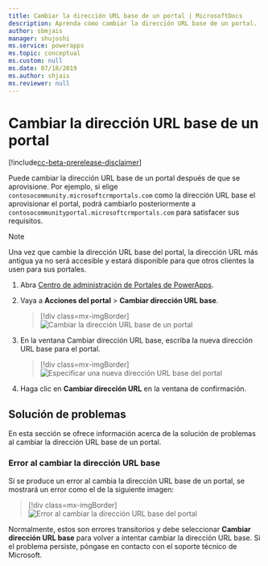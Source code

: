 ```yaml
---
title: Cambiar la dirección URL base de un portal | MicrosoftDocs
description: Aprenda cómo cambiar la dirección URL base de un portal.
author: sbmjais
manager: shujoshi
ms.service: powerapps
ms.topic: conceptual
ms.custom: null
ms.date: 07/18/2019
ms.author: shjais
ms.reviewer: null
---
```


# <a name="change-the-base-url-of-a-portal"></a>Cambiar la dirección URL base de un portal

[!include[cc-beta-prerelease-disclaimer](../../../includes/cc-beta-prerelease-disclaimer.md)]

Puede cambiar la dirección URL base de un portal después de que se aprovisione. Por ejemplo, si elige `contosocommunity.microsoftcrmportals.com` como la dirección URL base el aprovisionar el portal, podrá cambiarlo posteriormente a `contosocommunityportal.microsoftcrmportals.com` para satisfacer sus requisitos.

> [!NOTE]
> Una vez que cambie la dirección URL base del portal, la dirección URL más antigua ya no será accesible y estará disponible para que otros clientes la usen para sus portales.

1.  Abra [Centro de administración de Portales de PowerApps](admin-overview.md).

2.  Vaya a **Acciones del portal** > **Cambiar dirección URL base**. 

    > [!div class=mx-imgBorder]
    > ![Cambiar la dirección URL base de un portal](../media/change-base-url-action.png "Cambiar la dirección URL base de un portal")

3.  En la ventana Cambiar dirección URL base, escriba la nueva dirección URL base para el portal.

    > [!div class=mx-imgBorder]
    > ![Especificar una nueva dirección URL base del portal](../media/change-base-url.png "Especificar una nueva dirección URL base del portal")

4.  Haga clic en **Cambiar dirección URL** en la ventana de confirmación.

## <a name="troubleshooting"></a>Solución de problemas

En esta sección se ofrece información acerca de la solución de problemas al cambiar la dirección URL base de un portal.

### <a name="changing-the-base-url-fails"></a>Error al cambiar la dirección URL base

Si se produce un error al cambia la dirección URL base de un portal, se mostrará un error como el de la siguiente imagen:

> [!div class=mx-imgBorder]
> ![Error al cambiar la dirección URL base del portal](../media/change-base-url-error.png "Error al cambiar la dirección URL base del portal")

Normalmente, estos son errores transitorios y debe seleccionar **Cambiar dirección URL base** para volver a intentar cambiar la dirección URL base. Si el problema persiste, póngase en contacto con el soporte técnico de Microsoft.
